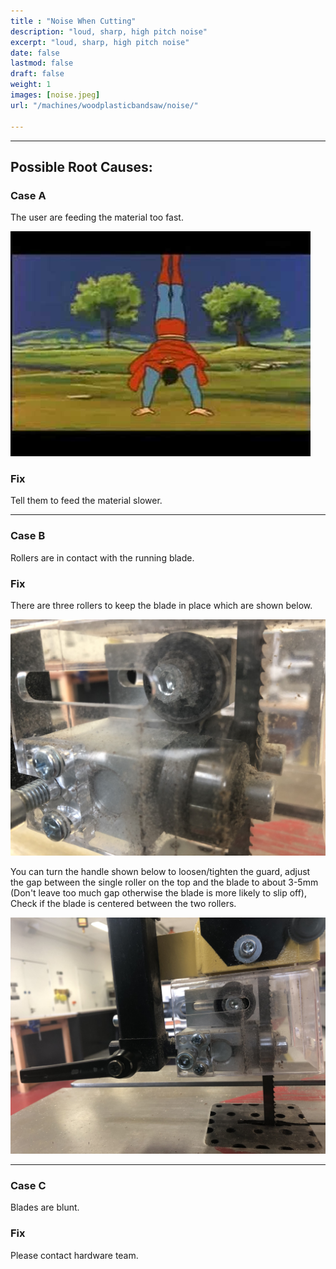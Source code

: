 ```yaml
---
title : "Noise When Cutting"
description: "loud, sharp, high pitch noise"
excerpt: "loud, sharp, high pitch noise"
date: false
lastmod: false
draft: false
weight: 1
images: [noise.jpeg]
url: "/machines/woodplasticbandsaw/noise/"

---
```

---
## Possible Root Causes:

### Case A

The user are feeding the material too fast.

![feed](push.jpeg)

### Fix

Tell them to feed the material slower.

---

### Case B

Rollers are in contact with the running blade.

### Fix

There are three rollers to keep the blade in place which are shown below.

![rollers](rollers.jpg)

You can turn the handle shown below to loosen/tighten the guard, adjust the gap between the single roller on the top and the blade to about 3-5mm (Don't leave too much gap otherwise the blade is more likely to slip off), Check if the blade is centered between the two rollers.

![handle](rollerhandle.jpg)

---

### Case C

Blades are blunt.

### Fix

Please contact hardware team.
